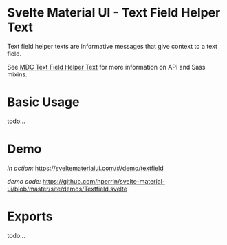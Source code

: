 # Svelte Material UI - Text Field Helper Text

Text field helper texts are informative messages that give context to a text field.

See [MDC Text Field Helper Text](https://material.io/develop/web/components/input-controls/text-field/helper-text/) for more information on API and Sass mixins.

# Basic Usage

todo...

# Demo

*in action:* https://sveltematerialui.com/#/demo/textfield

*demo code:* https://github.com/hperrin/svelte-material-ui/blob/master/site/demos/Textfield.svelte

# Exports

todo...
